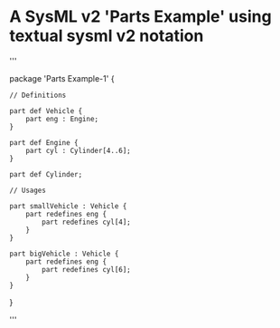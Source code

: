 # A SysML v2 'Parts Example' using textual sysml v2 notation

'''

package 'Parts Example-1' {
	
	// Definitions
	
	part def Vehicle {
		part eng : Engine;
	}
	
	part def Engine {
		part cyl : Cylinder[4..6];
	}
	
	part def Cylinder;
	
	// Usages
	
	part smallVehicle : Vehicle {
		part redefines eng {
			part redefines cyl[4];
		}
	}
	
	part bigVehicle : Vehicle {
		part redefines eng {
			part redefines cyl[6];
		}
	}
	
}

'''